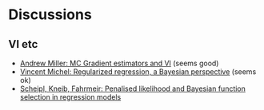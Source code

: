 # Discussions

## VI etc

* [Andrew Miller: MC Gradient estimators and VI](http://andymiller.github.io/2016/12/19/elbo-gradient-estimators.html) (seems good)
* [Vincent Michel: Regularized regression, a Bayesian perspective](http://www.unicog.org/pmwiki/uploads/Main/PresentationMM_02_10.pdf) (seems ok)
* [Scheipl, Kneib, Fahrmeir: Penalised likelihood and Bayesian function selection in regression models](http://download.springer.com/static/pdf/652/art%253A10.1007%252Fs10182-013-0211-3.pdf?originUrl=http%3A%2F%2Flink.springer.com%2Farticle%2F10.1007%2Fs10182-013-0211-3&token2=exp=1491836040~acl=%2Fstatic%2Fpdf%2F652%2Fart%25253A10.1007%25252Fs10182-013-0211-3.pdf%3ForiginUrl%3Dhttp%253A%252F%252Flink.springer.com%252Farticle%252F10.1007%252Fs10182-013-0211-3*~hmac=f566b213a33fe352b41dc0d6b79dfb412aed3d6d019f436f44ffd59ba9280298)
